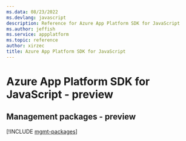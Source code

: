```yaml
---
ms.data: 08/23/2022
ms.devlang: javascript
description: Reference for Azure App Platform SDK for JavaScript
ms.author: jeffish
ms.service: appplatform
ms.topic: reference
author: xirzec
title: Azure App Platform SDK for JavaScript
---
```

# Azure App Platform SDK for JavaScript - preview

## Management packages - preview
[!INCLUDE [mgmt-packages](app-platform-mgmt-index.md)]